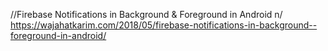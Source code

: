 //Firebase Notifications in Background & Foreground in Android n/
https://wajahatkarim.com/2018/05/firebase-notifications-in-background--foreground-in-android/
